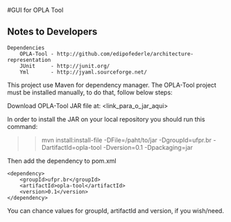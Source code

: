 #GUI for OPLA Tool

## Notes to Developers

    Dependencies
        OPLA-Tool - http://github.com/edipofederle/architecture-representation
        JUnit     - http://junit.org/
        Yml       - http://jyaml.sourceforge.net/

This project use Maven for dependency manager. The OPLA-Tool project must be installed manually, to do that, follow below steps:

Download OPLA-Tool JAR file at: <link_para_o_jar_aqui>

In order to install the JAR on your local repository you should run this command:

>> mvn install:install-file -DFile=/paht/to/jar -DgroupId=ufpr.br -DartifactId=opla-tool -Dversion=0.1 -Dpackaging=jar

Then add the dependency to pom.xml

    <dependency>
        <groupId>ufpr.br</groupId>
        <artifactId>opla-tool</artifactId>
        <version>0.1</version>
    </dependency>

You can chance values for groupId, artifactId and version, if you wish/need.

